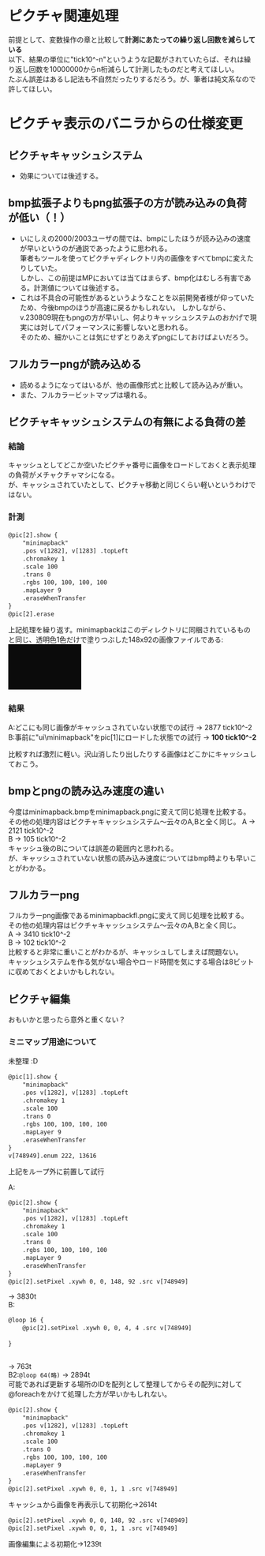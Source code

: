 # ピクチャ関連処理  
前提として、変数操作の章と比較して**計測にあたっての繰り返し回数を減らしている**  
以下、結果の単位に"tick10^-n"というような記載がされていたらば、それは繰り返し回数を10000000からn桁減らして計測したものだと考えてほしい。  
たぶん誤差はあるし記法も不自然だったりするだろう。が、筆者は純文系なので許してほしい。  
  
# ピクチャ表示のバニラからの仕様変更  
## ピクチャキャッシュシステム
- 効果については後述する。  
## bmp拡張子よりもpng拡張子の方が読み込みの負荷が低い（！）  
- いにしえの2000/2003ユーザの間では、bmpにしたほうが読み込みの速度が早いというのが通説であったように思われる。  
  筆者もツールを使ってピクチャディレクトリ内の画像をすべてbmpに変えたりしていた。  
  しかし、この前提はMPにおいては当てはまらず、bmp化はむしろ有害である。計測値については後述する。  
- これは不具合の可能性があるというようなことを以前開発者様が仰っていたため、今後bmpのほうが高速に戻るかもしれない。
  しかしながら、v.230809現在もpngの方が早いし、何よりキャッシュシステムのおかげで現実には対してパフォーマンスに影響しないと思われる。  
  そのため、細かいことは気にせずとりあえずpngにしておけばよいだろう。  
## フルカラーpngが読み込める
- 読めるようになってはいるが、他の画像形式と比較して読み込みが重い。
- また、フルカラービットマップは壊れる。
  
## ピクチャキャッシュシステムの有無による負荷の差  
### 結論  
キャッシュとしてどこか空いたピクチャ番号に画像をロードしておくと表示処理の負荷がメチャクチャマシになる。  
が、キャッシュされていたとして、ピクチャ移動と同じくらい軽いというわけではない。  
### 計測  
```
@pic[2].show {
    "minimapback"
    .pos v[1282], v[1283] .topLeft
    .chromakey 1
    .scale 100
    .trans 0
    .rgbs 100, 100, 100, 100
    .mapLayer 9
    .eraseWhenTransfer
}
@pic[2].erase
```
上記処理を繰り返す。minimapbackはこのディレクトリに同梱されているものと同じ、透明色1色だけで塗りつぶした148x92の画像ファイルである:    
![三種類同梱されているが、見た目は変わらないので以後は表示を省略する](./img/minimapback.bmp)
    
### 結果  
A:どこにも同じ画像がキャッシュされていない状態での試行 -> 2877 tick10^-2  
B:事前に"ui\minimapback"をpic[1]にロードした状態での試行  -> **100 tick10^-2**  
  
比較すれば激烈に軽い。沢山消したり出したりする画像はどこかにキャッシュしておこう。  
  
## bmpとpngの読み込み速度の違い  
今度はminimapback.bmpをminimapback.pngに変えて同じ処理を比較する。  
その他の処理内容はピクチャキャッシュシステム〜云々のA,Bと全く同じ。
A -> 2121 tick10^-2  
B -> 105 tick10^-2  
キャッシュ後のBについては誤差の範囲内と思われる。  
が、キャッシュされていない状態の読み込み速度についてはbmp時よりも早いことがわかる。  
  
## フルカラーpng  
フルカラーpng画像であるminimapbackfl.pngに変えて同じ処理を比較する。  
その他の処理内容はピクチャキャッシュシステム〜云々のA,Bと全く同じ。  
A -> 3410 tick10^-2  
B -> 102 tick10^-2  
比較すると非常に重いことがわかるが、キャッシュしてしまえば問題ない。  
キャッシュシステムを作る気がない場合やロード時間を気にする場合は8ビットに収めておくとよいかもしれない。  


  
## ピクチャ編集  
おもいかと思ったら意外と重くない？  
  
### ミニマップ用途について
未整理 :D  
```
@pic[1].show {
    "minimapback"
    .pos v[1282], v[1283] .topLeft
    .chromakey 1
    .scale 100
    .trans 0
    .rgbs 100, 100, 100, 100
    .mapLayer 9
    .eraseWhenTransfer
}
v[748949].enum 222, 13616
```
上記をループ外に前置して試行

A:
```
@pic[2].show {
    "minimapback"
    .pos v[1282], v[1283] .topLeft
    .chromakey 1
    .scale 100
    .trans 0
    .rgbs 100, 100, 100, 100
    .mapLayer 9
    .eraseWhenTransfer
}
@pic[2].setPixel .xywh 0, 0, 148, 92 .src v[748949]
```
 -> 3830t  
B:  
```  
@loop 16 {
    @pic[2].setPixel .xywh 0, 0, 4, 4 .src v[748949]
    
}


```  
-> 763t  
B2:`@loop 64(略)` -> 2894t  
可能であれば更新する場所のIDを配列として整理してからその配列に対して@foreachをかけて処理した方が早いかもしれない。 

```
@pic[2].show {
    "minimapback"
    .pos v[1282], v[1283] .topLeft
    .chromakey 1
    .scale 100
    .trans 0
    .rgbs 100, 100, 100, 100
    .mapLayer 9
    .eraseWhenTransfer
}
@pic[2].setPixel .xywh 0, 0, 1, 1 .src v[748949]
```
キャッシュから画像を再表示して初期化->2614t  
```
@pic[2].setPixel .xywh 0, 0, 148, 92 .src v[748949]
@pic[2].setPixel .xywh 0, 0, 1, 1 .src v[748949]
```
画像編集による初期化->1239t  
